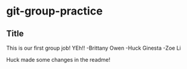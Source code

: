# git-group-practice

## Title
This is our first group job! YEh!!
-Brittany Owen
-Huck Ginesta
-Zoe Li

Huck made some changes in the readme!


